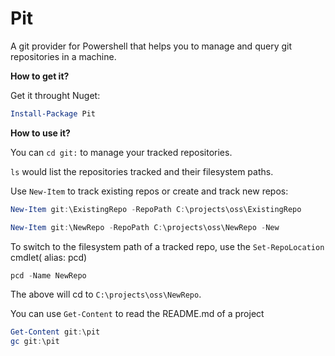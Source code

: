 # Pit #

A git provider for Powershell that helps you to manage and query git repositories in a machine.

**How to get it?**

Get it throught Nuget:

```powershell
Install-Package Pit

```

**How to use it?**

You can `cd git:` to manage your tracked repositories.

`ls` would list the repositories tracked and their filesystem paths.

Use `New-Item` to track existing repos or create and track new repos:

```powershell
New-Item git:\ExistingRepo -RepoPath C:\projects\oss\ExistingRepo

New-Item git:\NewRepo -RepoPath C:\projects\oss\NewRepo -New
```

To switch to the filesystem path of a tracked repo, use the `Set-RepoLocation` cmdlet( alias: pcd)

```powershell
pcd -Name NewRepo
```

The above will cd to `C:\projects\oss\NewRepo`.

You can use `Get-Content` to read the README.md of a project

```powershell
Get-Content git:\pit
gc git:\pit
```